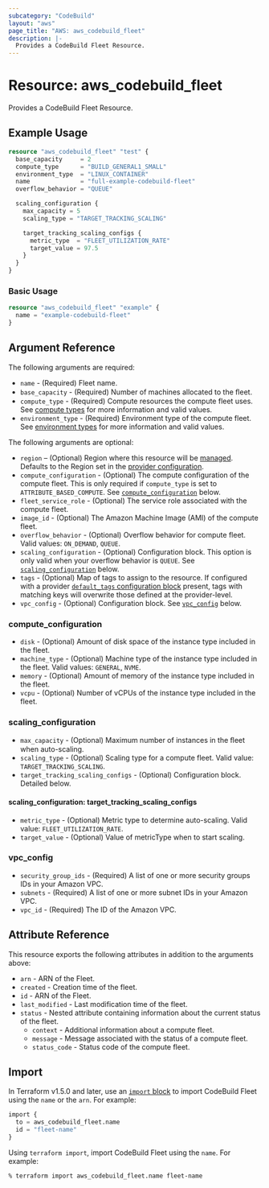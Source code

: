 ```yaml
---
subcategory: "CodeBuild"
layout: "aws"
page_title: "AWS: aws_codebuild_fleet"
description: |-
  Provides a CodeBuild Fleet Resource.
---
```


# Resource: aws_codebuild_fleet

Provides a CodeBuild Fleet Resource.

## Example Usage

```terraform
resource "aws_codebuild_fleet" "test" {
  base_capacity     = 2
  compute_type      = "BUILD_GENERAL1_SMALL"
  environment_type  = "LINUX_CONTAINER"
  name              = "full-example-codebuild-fleet"
  overflow_behavior = "QUEUE"

  scaling_configuration {
    max_capacity = 5
    scaling_type = "TARGET_TRACKING_SCALING"

    target_tracking_scaling_configs {
      metric_type  = "FLEET_UTILIZATION_RATE"
      target_value = 97.5
    }
  }
}
```

### Basic Usage

```terraform
resource "aws_codebuild_fleet" "example" {
  name = "example-codebuild-fleet"
}
```

## Argument Reference

The following arguments are required:

* `name` - (Required) Fleet name.
* `base_capacity` - (Required) Number of machines allocated to the ﬂeet.
* `compute_type` - (Required) Compute resources the compute fleet uses. See [compute types](https://docs.aws.amazon.com/codebuild/latest/userguide/build-env-ref-compute-types.html#environment.types) for more information and valid values.
* `environment_type` - (Required) Environment type of the compute fleet. See [environment types](https://docs.aws.amazon.com/codebuild/latest/userguide/build-env-ref-compute-types.html#environment.types) for more information and valid values.

The following arguments are optional:

* `region` – (Optional) Region where this resource will be [managed](https://docs.aws.amazon.com/general/latest/gr/rande.html#regional-endpoints). Defaults to the Region set in the [provider configuration](https://registry.terraform.io/providers/hashicorp/aws/latest/docs#aws-configuration-reference).
* `compute_configuration` - (Optional) The compute configuration of the compute fleet. This is only required if `compute_type` is set to `ATTRIBUTE_BASED_COMPUTE`. See [`compute_configuration`](#compute_configuration) below.
* `fleet_service_role` - (Optional) The service role associated with the compute fleet.
* `image_id` - (Optional) The Amazon Machine Image (AMI) of the compute fleet.
* `overflow_behavior` - (Optional) Overflow behavior for compute fleet. Valid values: `ON_DEMAND`, `QUEUE`.
* `scaling_configuration` - (Optional) Configuration block. This option is only valid when your overflow behavior is `QUEUE`. See [`scaling_configuration`](#scaling_configuration) below.
* `tags` - (Optional) Map of tags to assign to the resource. If configured with a provider [`default_tags` configuration block](https://registry.terraform.io/providers/hashicorp/aws/latest/docs#default_tags-configuration-block) present, tags with matching keys will overwrite those defined at the provider-level.
* `vpc_config` - (Optional) Configuration block. See [`vpc_config`](#vpc_config) below.

### compute_configuration

* `disk` - (Optional) Amount of disk space of the instance type included in the fleet.
* `machine_type` - (Optional) Machine type of the instance type included in the fleet. Valid values: `GENERAL`, `NVME`.
* `memory` - (Optional) Amount of memory of the instance type included in the fleet.
* `vcpu` - (Optional) Number of vCPUs of the instance type included in the fleet.

### scaling_configuration

* `max_capacity` - (Optional) Maximum number of instances in the ﬂeet when auto-scaling.
* `scaling_type` - (Optional) Scaling type for a compute fleet. Valid value: `TARGET_TRACKING_SCALING`.
* `target_tracking_scaling_configs` - (Optional) Configuration block. Detailed below.

#### scaling_configuration: target_tracking_scaling_configs

* `metric_type` - (Optional) Metric type to determine auto-scaling. Valid value: `FLEET_UTILIZATION_RATE`.
* `target_value` - (Optional) Value of metricType when to start scaling.

### vpc_config

* `security_group_ids` - (Required) A list of one or more security groups IDs in your Amazon VPC.
* `subnets` - (Required) A list of one or more subnet IDs in your Amazon VPC.
* `vpc_id` - (Required) The ID of the Amazon VPC.

## Attribute Reference

This resource exports the following attributes in addition to the arguments above:

* `arn` - ARN of the Fleet.
* `created` - Creation time of the fleet.
* `id` - ARN of the Fleet.
* `last_modified` - Last modification time of the fleet.
* `status` - Nested attribute containing information about the current status of the fleet.
    * `context` - Additional information about a compute fleet.
    * `message` - Message associated with the status of a compute fleet.
    * `status_code` - Status code of the compute fleet.

## Import

In Terraform v1.5.0 and later, use an [`import` block](https://developer.hashicorp.com/terraform/language/import) to import CodeBuild Fleet using the `name` or the `arn`. For example:

```terraform
import {
  to = aws_codebuild_fleet.name
  id = "fleet-name"
}
```

Using `terraform import`, import CodeBuild Fleet using the `name`. For example:

```console
% terraform import aws_codebuild_fleet.name fleet-name
```
